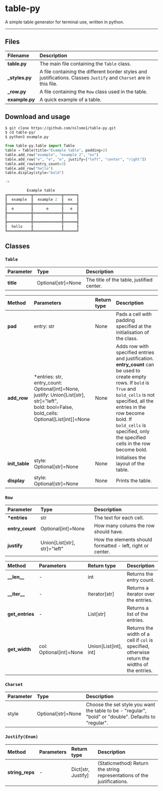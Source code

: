 # table-py
A simple table generator for terminal use, written in python.
***
## Files
| __Filename__ | __Description__ |
| :--- | :--- |
| __table.py__ | The main file containing the `Table` class. |
| __\_styles.py__ | A file containing the different border styles and justifications. Classes `Justify` and `Charset` are in this file. |
| __\_row.py__ | A file containing the `Row` class used in the table. |
| __example.py__ | A quick example of a table. |

## Download and usage
```bash
$ git clone https://github.com/nilsmo1/table-py.git
$ cd table-py/
$ python3 example.py
```
```py
from table-py.table import Table
table = Table(title="Example table", padding=2)
table.add_row("example", "example 2", "ex")
table.add_row("e", "e", "e", justify=["left", "center", "right"])
table.add_row(entry_count=3)
table.add_row("hello")
table.display(style="bold")

-> 

          Example table
╔═══════════╦═════════════╦══════╗
║  example  ║  example 2  ║  ex  ║
╠═══════════╬═════════════╬══════╣
║  e        ║      e      ║   e  ║
╠═══════════╬═════════════╬══════╣
║           ║             ║      ║
╠═══════════╬═════════════╬══════╣
║  hello    ║             ║      ║
╚═══════════╩═════════════╩══════╝
```

## Classes
### `Table`
| __Parameter__ | __Type__ | __Description__ |
| :--- | :--- | :--- | 
| __title__ | Optional[str]=None | The title of the table, justified center. || __padding__ | int=1 | How many spaces the cells are padded with to the left and right. |

| __Method__ | __Parameters__ | __Return type__ | __Description__ |
| :--- | :--- | :--- | :--- |
| __pad__ | entry: str | None | Pads a cell with padding specified at the initialisation of the class. |
| __add_row__ | \*entries: str,<br />entry_count: Optional[int]=None,<br />justify: Union[List[str], str]="left",<br />bold: bool=False,<br />bold_cells: Optional[List[int]]=None | None | Adds row with specified entries and justification. __entry_count__ can be used to create empty rows. If `bold` is `True` and `bold_cells` is not specified, all the entries in the row become bold. If `bold_cells` is specified, only the specified cells in the row become bold. |
| __init_table__ | style: Optional[str]=None | None | Initialises the layout of the table. |
| __display__ | style: Optional[str]=None | None | Prints the table. |

### `Row`
| __Parameter__ | __Type__ | __Description__ |
| :--- | :--- | :--- | 
| __\*entries__ | str | The text for each cell. |
| __entry_count__ | Optional[int]=None | How many colums the row should have. |
| __justify__ | Union[List[str], str]="left" | How the elements should formatted - left, right or center. |

| __Method__ | __Parameters__ | __Return type__ | __Description__ |
| :--- | :--- | :--- | :--- |
| __\_\_len\_\___ | - | int | Returns the entry count. |
| __\_\_iter\_\___ | - | Iterator[str] | Returns a iterator over the entries. |
| __get_entries__ | - | List[str] | Returns a list of the entries. |
| __get_width__ | col: Optional[int]=None | Union[List[int], int] | Returns the width of a cell if `col` is specified, otherwise return the widths of the entries. |

### `Charset`
| __Parameter__ | __Type__ | __Description__ |
| :--- | :--- | :--- | 
| style | Optional[str]=None | Choose the set style you want the table to be - "regular", "bold" or "double". Defaults to "regular". |

### `Justify(Enum)`
| __Method__ | __Parameters__ | __Return type__ | __Description__ |
| :--- | :--- | :--- | :--- |
| __string_reps__ | - | Dict[str, Justify] | (Staticmethod) Return the string representations of the justifications. |
